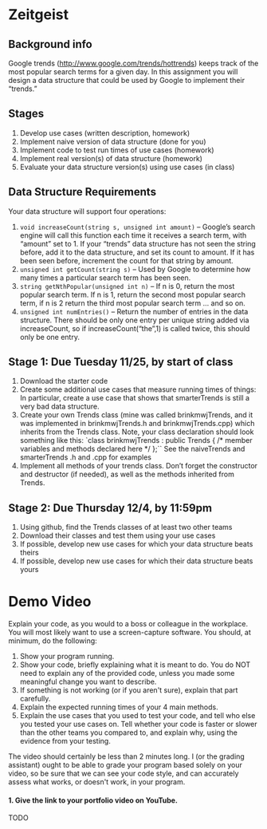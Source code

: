 ﻿Zeitgeist
=======

Background info
---------------
Google trends (http://www.google.com/trends/hottrends) keeps track of the most popular search terms for a given day.  In this assignment you will design a data structure that could be used by Google to implement their “trends.”

Stages
------

1. Develop use cases (written description, homework)
2. Implement naive version of data structure (done for you)
3. Implement code to test run times of use cases (homework)
4. Implement real version(s) of data structure (homework)
5. Evaluate your data structure version(s) using use cases (in class)

Data Structure Requirements
------------
Your data structure will support four operations:

1.	`void increaseCount(string s, unsigned int amount)` – Google’s search engine will call this function each time it receives a search term, with “amount” set to 1. If your “trends” data structure has not seen the string before, add it to the data structure, and set its count to amount. If it has been seen before, increment the count for that string by amount.
2.	`unsigned int getCount(string s)` – Used by Google to determine how many times a particular search term has been seen.
3.	`string getNthPopular(unsigned int n)` – If n is 0, return the most popular search term. If n is 1, return the second most popular search term, if n is 2 return the third most popular search term … and so on.
4.	`unsigned int numEntries()` – Return the number of entries in the data structure. There should be only one entry per unique string added via increaseCount, so if increaseCount(“the”,1) is called twice, this should only be one entry.

Stage 1: Due Tuesday 11/25, by start of class
--------------------------------------
1. Download the starter code
2. Create some additional use cases that measure running times of things: In particular, create a use case that shows that smarterTrends is still a very bad data structure.
2. Create your own Trends class (mine was called brinkmwjTrends, and it was implemented in brinkmwjTrends.h and brinkmwjTrends.cpp) which inherits from the Trends class. Note, your class declaration should look something like this: 
`class brinkmwjTrends : public Trends { 
/* member variables and methods declared here */ 
};``
See the naiveTrends and smarterTrends .h and .cpp for examples
3. Implement all methods of your trends class. Don’t forget the constructor and destructor (if needed), as well as the methods inherited from Trends.

Stage 2: Due Thursday 12/4, by 11:59pm
-------------------------------------
1. Using github, find the Trends classes of at least two other teams
2. Download their classes and test them using your use cases
3. If possible, develop new use cases for which your data structure beats theirs
4. If possible, develop new use cases for which their data structure beats yours

Demo Video
=========

Explain your code, as you would to a boss or colleague in the workplace. You will most likely want to use a screen-capture software. You should, at minimum, do the following:

1. Show your program running.
2. Show your code, briefly explaining what it is meant to do. You do NOT need to explain any of the provided code, unless you made some meaningful change you want to describe.
3. If something is not working (or if you aren't sure), explain that part carefully.
4. Explain the expected running times of your 4 main methods.
5. Explain the use cases that you used to test your code, and tell who else you tested your use cases on. Tell whether your code is faster or slower than the other teams you compared to, and explain why, using the evidence from your testing.

The video should certainly be less than 2 minutes long. I (or the grading assistant) ought to be able to grade your program based solely on your video, so be sure that we can see your code style, and can accurately assess what works, or doesn't work, in your program. 

#### 1. Give the link to your portfolio video on YouTube.

TODO
